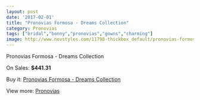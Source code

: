 ```yaml
---
layout: post
date: '2017-02-01'
title: "Pronovias Formosa - Dreams Collection"
category: Pronovias
tags: ["bridal","bonny","pronovias","gowns","charming"]
image: http://www.novstyles.com/11798-thickbox_default/pronovias-formosa-dreams-collection.jpg
---
```

Pronovias Formosa - Dreams Collection

On Sales: **$441.31**
<a href="https://www.novstyles.com/en/pronovias/8678-pronovias-formosa-dreams-collection.html"><amp-img layout="responsive" width="600" height="600" src="//www.novstyles.com/11798-thickbox_default/pronovias-formosa-dreams-collection.jpg" alt="Pronovias Formosa - Dreams Collection 0" /></a>

Buy it: [Pronovias Formosa - Dreams Collection](https://www.novstyles.com/en/pronovias/8678-pronovias-formosa-dreams-collection.html "Pronovias Formosa - Dreams Collection")

View more: [Pronovias](https://www.novstyles.com/en/54-pronovias "Pronovias")